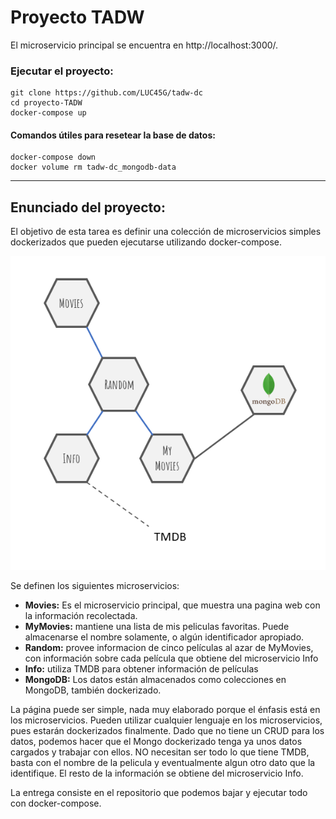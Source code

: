 # Proyecto TADW

El microservicio principal se encuentra en http://localhost:3000/.

### Ejecutar el proyecto:

```
git clone https://github.com/LUC45G/tadw-dc
cd proyecto-TADW
docker-compose up
```

#### Comandos útiles para resetear la base de datos:
```
docker-compose down
docker volume rm tadw-dc_mongodb-data
```

------------

## Enunciado del proyecto:

El objetivo de esta tarea es definir una colección de microservicios simples dockerizados que pueden ejecutarse utilizando docker-compose. 

![Diagrama](diagrama-microservicios.png)

Se definen los siguientes microservicios:

- **Movies:** Es el microservicio principal, que muestra una pagina web con la información recolectada.
- **MyMovies:** mantiene una lista de mis peliculas favoritas. Puede almacenarse el nombre solamente, o algún identificador apropiado.
- **Random:** provee informacion de cinco películas al azar de MyMovies, con información sobre cada película que obtiene del microservicio Info
- **Info:** utiliza TMDB para obtener información de películas  
- **MongoDB:** Los datos están almacenados como colecciones en MongoDB, también dockerizado.

La página puede ser simple, nada muy elaborado porque el énfasis está en los microservicios.
Pueden utilizar cualquier lenguaje en los microservicios, pues estarán dockerizados finalmente.
Dado que no tiene un CRUD para los datos, podemos hacer que el Mongo dockerizado tenga ya unos datos cargados y trabajar con ellos. NO necesitan ser todo lo que tiene TMDB, basta con el nombre de la pelicula y eventualmente algun otro dato que la identifique. El resto de la información se obtiene del microservicio Info.

La entrega consiste en el repositorio que podemos bajar y ejecutar todo con docker-compose.


